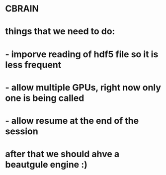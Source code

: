 # CBRAIN
# things that we need to do:
# - imporve reading of hdf5 file so it is less frequent
# - allow multiple GPUs, right now only one is being called
# - allow resume at the end of the session
# after that we should ahve a beautgule engine :)
